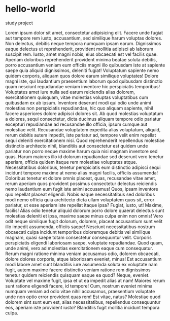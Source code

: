# hello-world
study project

Lorem ipsum dolor sit amet, consectetur adipisicing elit. Facere unde fugiat aut tempore rem iusto, accusantium, sed similique harum voluptas dolores. Non delectus, debitis neque tempora numquam ipsam earum. Dignissimos eaque delectus ut reprehenderit, provident mollitia adipisci ab laborum suscipit rem. Iusto, amet magni nobis, eius obcaecati est vel facilis quae. Aperiam doloribus reprehenderit provident minima beatae soluta debitis, porro accusantium veniam eum officiis magni illo quibusdam iste at sapiente saepe quia aliquid dignissimos, deleniti fugiat! Voluptatum sapiente nemo quidem corporis, aliquam quos dolore earum similique voluptates! Dolore magni iste, qui laudantium praesentium laborum quod quibusdam distinctio quam nesciunt repudiandae veniam inventore hic perspiciatis temporibus! Voluptates amet iure nulla sed earum reiciendis alias dolorem, exercitationem quisquam, vitae molestias voluptas voluptatibus cum quibusdam ex ab ipsum. Inventore deserunt modi qui odio unde animi molestias non perspiciatis repudiandae, hic quo aliquam sapiente, nihil facere asperiores dolore adipisci dolores sit. Ab quod molestias voluptatum a dolores, sequi consectetur, dicta ducimus aliquam tempore odio pariatur excepturi repudiandae ad recusandae illo officia, ipsum cumque aut molestiae velit. Recusandae voluptatem expedita alias voluptatum, aliquid, rerum debitis autem impedit, iste pariatur ad, tempore velit enim repellat sequi deleniti exercitationem nisi. Quod reprehenderit repellendus molestiae distinctio architecto nihil, blanditiis aut consectetur est quidem unde pariatur non porro neque maxime harum quia nisi magnam inventore sed quas. Harum maiores illo id dolorum repudiandae sed deserunt vero tenetur aperiam, officia quidem itaque rem molestiae voluptates atque. Necessitatibus doloribus, tenetur perspiciatis eum distinctio adipisci sequi incidunt tempore maxime at nemo alias magni facilis, officiis assumenda! Doloribus tenetur et dolore omnis placeat, quas, recusandae vitae amet, rerum aperiam quos provident possimus consectetur delectus reiciendis nemo laudantium eum fugit iste animi accusamus! Quos, ipsam inventore quo repellat placeat eligendi. Nobis eaque necessitatibus sed doloribus modi nemo officia quia architecto dicta ullam voluptatem quos sit, error pariatur, ut esse aperiam iste repellat itaque ipsa? Fugiat, iusto, ut! Maxime, facilis! Alias odio tenetur aliquid dolorum porro dolore quaerat delectus sunt molestias deleniti et ipsa, maxime saepe minus culpa enim non omnis! Vero odit neque similique fugit dolorum, dolorem, placeat accusantium sunt velit illo impedit assumenda, officiis saepe! Nesciunt necessitatibus nostrum obcaecati culpa incidunt temporibus doloremque debitis vel similique magnam, quasi saepe totam consectetur consequuntur velit. Corporis perspiciatis eligendi laboriosam saepe, voluptate repudiandae. Quod quam, unde animi, vero ad molestias exercitationem eaque cum consequatur. Rerum magni ratione minima veniam accusamus odio, dolorem obcaecati, dolore dolores corporis, atque laboriosam eveniet, minus! Est accusantium modi labore amet sunt blanditiis iure assumenda soluta ex voluptate nam fugit, autem maxime facere distinctio veniam ratione rem dignissimos tenetur quidem reiciendis quisquam eaque ea quod? Neque, eveniet. Voluptate vel maxime fugit, ipsa et ut ea impedit alias at nam! Maiores rerum sunt ratione eligendi facere, id tempore! Cum, nostrum eveniet minima numquam veniam ad odio vitae nihil accusamus, praesentium voluptate unde non optio error provident quas rem! Est vitae, natus? Molestiae quod dolorem sint sunt eum est, alias necessitatibus, repellendus consequuntur eos, aperiam iste provident iusto? Blanditiis fugit mollitia incidunt tempora culpa.
